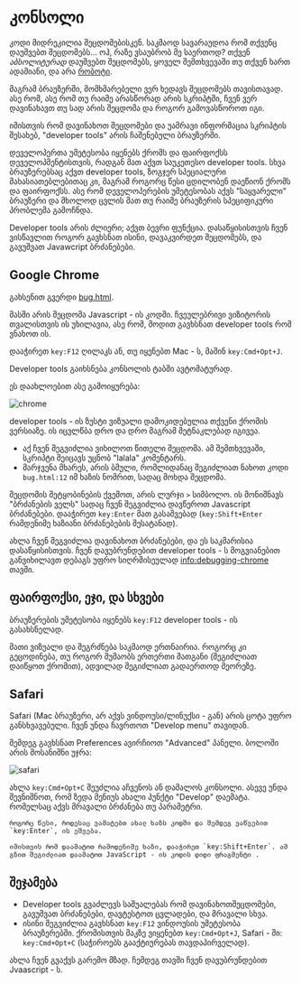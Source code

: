 # კონსოლი

კოდი მიდრეკილია შეცდომებისკენ. საკმაოდ სავარაუდოა რომ თქვენც დაუშვებთ შეცდომებს... ოჰ, რაზე ვსაუბრობ მე საერთოდ? თქვენ *აბსოლიტურად* დაუშვებთ შეცდომებს,  ყოველ შემთხვევაში თუ თქვენ ხართ ადამიანი, და არა [რობოტი](https://en.wikipedia.org/wiki/Bender_(Futurama)).

მაგრამ ბრაუზერში, მომხმარებელი ვერ ხედავს შეცდომებს თავისთავად. ასე რომ, ასე რომ თუ რაიმე არასწორად არის სკრიპტში, ჩვენ ვერ დავინახავთ თუ სად არის შეცდომა და როგორ გამოვასწოროთ იგი.

იმისთვის რომ დავინახოთ შეცდომები და უამრავი ინფორმაცია სკრიპტის შესახებ, "developer tools" არის ჩაშენებული ბრაუზერში.

დეველოპერთა უმეტესობა იყენებს ქრომს და ფაირფოქსს დეველოპმენტისთვის, რადგან მათ აქვთ საუკეთესო developer tools. სხვა ბრაუზერებსაც აქვთ developer tools, ზოგჯერ სპეციალური მახასიათებლებითაც კი, მაგრამ როგორც წესი ცდილობენ დაეწიონ ქრომს და ფაირფოქსს. ასე რომ დეველოპერების უმეტესობას აქვს "საყვარელი" ბრაუზერი და მხოლოდ ცვლის მათ თუ რაიმე ბრაუზერის სპეციფიკური პრობლემა გამოჩნდა.

Developer tools არის ძლიერი; აქვთ ბევრი ფუნქცია. დასაწყისისთვის ჩვენ ვისწავლით როგორ გავხსნათ ისინი, დავაკვირდეთ შეცდომებს, და გავუშვათ Javawcript ბრძანებები.

## Google Chrome

გახსენით გვერდი [bug.html](bug.html).

მასში არის შეცდომა Javascript - ის კოდში. ჩვეულებრივი ვიზიტორის თვალისთვის ის უხილავია, ასე რომ, მოდით გავხსნათ developer tools რომ ვნახოთ ის.

დააჭირეთ `key:F12`  ღილაკს ან, თუ იყენებთ Mac - ს, მაშინ `key:Cmd+Opt+J`.

Developer tools გაიხსნება კონსოლის ტაბში ავტომატურად.

ეს დაახლოებით ასე გამოიყურება:

![chrome](chrome.png)

developer tools - ის ზუსტი ვიზუალი დამოკიდებულია თქვენი ქრომის ვერსიაზე. ის იცვლწბა დრო და დრო მაგრამ მეტნაკლებად იგივეა.

- აქ ჩვენ შეგვიძლია ვიხილოთ წითელი შეცდომა. ამ შემთხვევაში, სკრიპტი შეიცავს უცნობ "lalala" კომენტარს.
- მარჯვენა მხარეს, არის ბმული, რომლიდანაც შეგიძლიათ ნახოთ კოდი `bug.html:12` იმ ხაზის ნომრით, სადაც მოხდა შეცდომა.

შეცდომის შეტყობინების ქვემოთ, არის ლურჯი `>` სიმბოლო. ის მონიშნავს "ბრძანების ველს" სადაც ჩვენ შეგვიძლია დავწეროთ Javascript  ბრძანებები. დააჭირეთ `key:Enter` მათ გასაშვებად (`key:Shift+Enter` რამდენიმე ხაზიანი ბრძანებების შესატანად).

ახლა ჩვენ შეგვიძლია დავინახოთ ბრძანებები, და ეს საკმარისია დასაწყისისთვის. ჩვენ დავუბრუნდებით developer tools - ს მოგვიანებით განვიხილავთ დებაგს უფრო სიღრმისეულად <info:debugging-chrome> თავში.


## ფაირფოქსი, ეჯი, და სხვები

ბრაუზერების უმეტესობა იყენებს `key:F12` developer tools - ის გასახსნელად.

მათი ვიზუალი და შეგრძნება საკმაოდ ერთნაირია. როგორც კი გეცოდინება, თუ როგორ მუშაობს ერთერთი მათგანი (შეგიძლიათ დაიწყოთ ქრომით), ადვილად შეგიძლიათ გადაერთოდ მეორეზე.

## Safari

Safari (Mac ბრაუზერი, არ აქვს ვინდოუსი/ლინუქსი - გან) არის ცოტა უფრო განსხვავებული. ჩვენ უნდა ჩავრთოთ "Develop menu" თავიდან.

შემდეგ გავხსნათ Preferences ავირჩიოთ "Advanced" პანელი. ბოლოში არის მოსანიშნი უჯრა:

![safari](safari.png)

ახლა `key:Cmd+Opt+C` შეუძლია აჩვენოს ან დამალოს კონსოლი. ასევე უნდა შევნიშნოთ, რომ ზედა მენიუს ახალი პუნქტი "Develop" დაემატა. რომელსაც აქვს მრავალი ბრძანება თუ პარამეტრი.

```smart header="Multi-line input"
როგორც წესი, როდესაც ვამატებთ ახალ ხაზს კოდში და შემდეგ ვაწვებით `key:Enter`, ის ეშვება.

იმისთვის რომ დაამატოთ რამოდენიმე ხაზი, დააჭირეთ `key:Shift+Enter`. ამ გზით შეგიძლიათ დაამატოთ JavaScript - ის კოდის დიდი ფრაგმენტი .
```

## შეჯამება

- Developer tools გვაძლევს საშუალებას რომ დავინახოთშეცდომები, გავუშვათ ბრძანებები, დავტესტოთ ცვლადები, და მრავალი სხვა.
- ისინი შეგვიძლია გავხსნათ `key:F12` ვინდოუსის უმეტესობა ბრაუზერებში. ქრომისთვის მაკზე ვიყენებთ `key:Cmd+Opt+J`, Safari - ში: `key:Cmd+Opt+C` (საჭიროებს გააქტიურებას თავდაპირველად).

ახლა ჩვენ გვაქვს გარემო მზად. ჩემდეგ თავში ჩვენ დავუბრუნდებით Jvaascript - ს.
